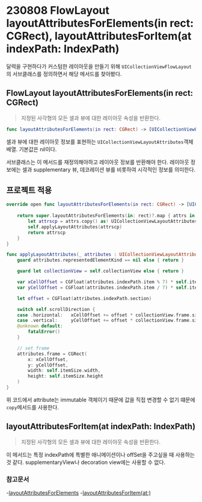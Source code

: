 # 230808 FlowLayout layoutAttributesForElements(in rect: CGRect), layoutAttributesForItem(at indexPath: IndexPath)

달력을 구현하다가 커스텀한 레이아웃을 만들기 위해 `UICollectionViewFlowLayout`의 서브클래스를 정의하면서 해당 메서드를 찾아봤다. 

## FlowLayout layoutAttributesForElements(in rect: CGRect)
> 지정된 사각형의 모든 셀과 뷰에 대한 레이아웃 속성을 반환한다.

```swift
func layoutAttributesForElements(in rect: CGRect) -> [UICollectionViewLayoutAttributes]?
```

셀과 뷰에 대한 레이아웃 정보를 표현하는 `UICollectionViewLayoutAttributes`객체 배열. 기본값은 nil이다.

서브클래스는 이 메서드를 재정의해야하고 레이아웃 정보를 반환해야 한다. 레이아웃 정보에는 셀과 supplementary 뷰, 데코레이션 뷰를 비롯하여 시각적인 정보를 의미한다.

## 프로젝트 적용
```swift
override open func layoutAttributesForElements(in rect: CGRect) -> [UICollectionViewLayoutAttributes]? {
        
    return super.layoutAttributesForElements(in: rect)?.map { attrs in
        let attrscp = attrs.copy() as! UICollectionViewLayoutAttributes
        self.applyLayoutAttributes(attrscp)
        return attrscp
    }
}

func applyLayoutAttributes(_ attributes : UICollectionViewLayoutAttributes) {
    guard attributes.representedElementKind == nil else { return }

    guard let collectionView = self.collectionView else { return }

    var xCellOffset = CGFloat(attributes.indexPath.item % 7) * self.itemSize.width
    var yCellOffset = CGFloat(attributes.indexPath.item / 7) * self.itemSize.height

    let offset = CGFloat(attributes.indexPath.section)

    switch self.scrollDirection {
    case .horizontal:   xCellOffset += offset * collectionView.frame.size.width
    case .vertical:     yCellOffset += offset * collectionView.frame.size.height
    @unknown default:
        fatalError()
    }

    // set frame
    attributes.frame = CGRect(
        x: xCellOffset,
        y: yCellOffset,
        width: self.itemSize.width,
        height: self.itemSize.height
    )
}
```

위 코드에서 attribute는 immutable 객체이기 때문에 값을 직접 변경할 수 없기 떄문에 `copy`메서드를 사용한다. 

## layoutAttributesForItem(at indexPath: IndexPath)
> 지정된 사각형의 모든 셀과 뷰에 대한 레이아웃 속성을 반환한다.

이 메서드는 특정 indexPath에 특별한 애니메이션이나 offSet을 주고싶을 때 사용하는 것 같다. supplementaryView나 decoration view에는 사용할 수 없다.



### 참고문서
-[layoutAttributesForElements](https://developer.apple.com/documentation/uikit/uicollectionviewlayout/1617769-layoutattributesforelements)
-[layoutAttributesForItem(at:)](https://developer.apple.com/documentation/uikit/uicollectionviewlayout/1617797-layoutattributesforitem)
